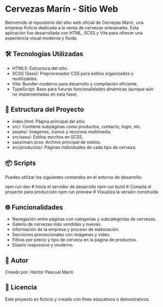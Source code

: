 Cervezas Marín - Sitio Web
==========================

Bienvenido al repositorio del sitio web oficial de Cervezas Marín, una empresa ficticia dedicada a la venta de cervezas artesanales. Esta aplicación fue desarrollada con HTML, SCSS y Vite para ofrecer una experiencia visual moderna y fluida.

🛠 Tecnologías Utilizadas
-------------------------
- HTML5: Estructura del sitio.
- SCSS (Sass): Preprocesador CSS para estilos organizados y reutilizables.
- Vite: Bundler moderno para desarrollo y compilación eficiente.
- TypeScript: Base para futuras funcionalidades dinámicas (aunque aún no implementadas en esta fase).

🚀 Estructura del Proyecto
--------------------------
- index.html: Página principal del sitio.
- src/: Contiene subpáginas como productos, contacto, login, etc.
- assets/: Imágenes, íconos y recursos multimedia.
- src/sass/: Estilos escritos en SCSS.
- sass/main.scss: Archivo principal de estilos.
- src/productos/: Páginas individuales de cada tipo de cerveza.

📦 Scripts
----------
Puedes utilizar los siguientes comandos en el entorno de desarrollo:

npm run dev       # Inicia el servidor de desarrollo
npm run build     # Compila el proyecto para producción
npm run preview   # Visualiza la versión construida

🌐 Funcionalidades
------------------
- Navegación entre páginas con categorías y subcategorías de cervezas.
- Galería de cervezas más vendidas y nuevas.
- Información de la empresa y proceso de elaboración.
- Secciones promocionales con imágenes y video.
- Filtros por precio y tipo de cerveza en la página de productos.
- Diseño responsive y moderno.

👤 Autor
--------
Creado por: Héctor Pascual Marín

📄 Licencia
-----------
Este proyecto es ficticio y creado con fines educativos o demostrativos.